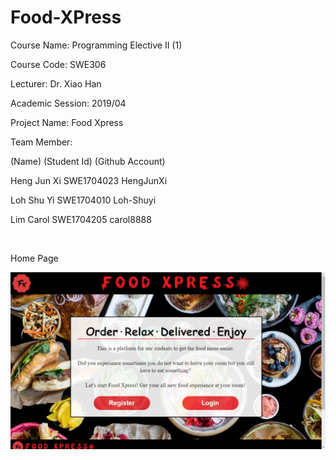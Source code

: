 # Food-XPress

Course Name: Programming Elective II (1)

Course Code: SWE306

Lecturer: Dr. Xiao Han

Academic Session: 2019/04


Project Name: Food Xpress

Team Member:

(Name)  (Student Id)  (Github Account)

Heng Jun Xi	SWE1704023  HengJunXi

Loh Shu Yi	SWE1704010  Loh-Shuyi

Lim Carol	SWE1704205  carol8888

<br />

Home Page
<br />

![](/screenshots/home.png)

